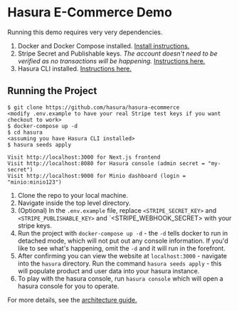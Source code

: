 # Hasura E-Commerce Demo

Running this demo requires very very dependencies.

1. Docker and Docker Compose installed. [Install instructions.](https://docs.docker.com/get-docker/)
2. Stripe Secret and Publishable keys. _The account doesn't need to be verified as no transactions will be happening._ [Instructions here.](https://stripe.com/docs/keys)
3. Hasura CLI installed. [Instructions here.](https://hasura.io/docs/latest/graphql/core/hasura-cli/install-hasura-cli.html)

## Running the Project

```sh-session
$ git clone https://github.com/hasura/hasura-ecommerce
<modify .env.example to have your real Stripe test keys if you want checkout to work>
$ docker-compose up -d
$ cd hasura
<assuming you have Hasura CLI installed>
$ hasura seeds apply

Visit http://localhost:3000 for Next.js frontend
Visit http://localhost:8080 for Hasura console (admin secret = "my-secret")
Visit http://localhost:9000 for Minio dashboard (login = "minio:minio123")
```

1. Clone the repo to your local machine.
2. Navigate inside the top level directory.
3. (Optional) In the `.env.example` file, replace `<STRIPE_SECRET_KEY>` and `<STRIPE_PUBLISHABLE_KEY>` and `<STRIPE_WEBHOOK_SECRET> with your stripe keys.
4. Run the project with `docker-compose up -d` - the `-d` tells docker to run in detached mode, which will not put out any console information. If you'd like to see what's happening, omit the `-d` and it will run in the forefront.
5. After confirming you can view the website at `localhost:3000` - navigate into the `hasura` directory. Run the command `hasura seeds apply` - this will populate product and user data into your hasura instance.
6. To play with the hasura console, run `hasura console` which will open a hasura console for you to operate.

For more details, see the [architecture guide.](Architecture.md)
